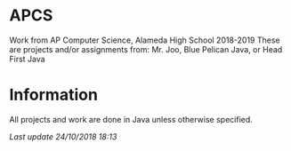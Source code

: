 # APCS
Work from AP Computer Science, Alameda High School 2018-2019
These are projects and/or assignments from: Mr. Joo, Blue Pelican Java, or Head First Java

# Information
All projects and work are done in Java unless otherwise specified.

*Last update 24/10/2018 18:13*
